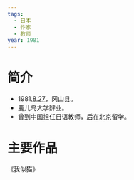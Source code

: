 ```yaml
---
tags:
  - 日本
  - 作家
  - 教师
year: 1981
---
```

# 简介

- 1981[.8.27](2024-08-27.md)，冈山县。
- 鹿儿岛大学肄业。
- 曾到中国担任日语教师，后在北京留学。
# 主要作品

《我似猫》